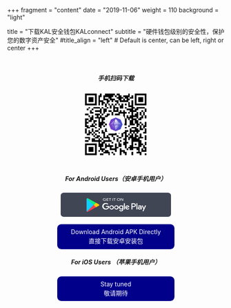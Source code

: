 +++
fragment = "content"
date = "2019-11-06"
weight = 110
background = "light"

title = "下载KAL安全钱包KALconnect"
subtitle = "硬件钱包级别的安全性，保护您的数字资产安全"
#title_align = "left" # Default is center, can be left, right or center
+++

<style>
.hide_on_mobile {
  display: block;
}

@media only screen and (max-width: 768px) {
  .hide_on_mobile {
    display: none;
  }
}
</style>

<div style="text-align: center;" >
<br/>

<div class="hide_on_mobile">
  <h5> 手机扫码下载 </h5>
  <img src="/zh/images/download-wallet-zh.png" width="150px">
  <br/>
  <br/>
</div>

<h5> For Android Users（安卓手机用户） </h5>
<a href="https://play.google.com/store/apps/details?id=io.kalscan.kalconnect">
  <img src="/zh/images/google_play@2x.png" width="256px">
</a>

<p/>

<div style="background-color: darkblue; width: 256px; border-radius: 0.6rem; padding:0.5rem; text-align: center; line-height:1.3rem; display: inline-block;">
  <a href="https://github.com/kaleidochain/kallet/releases/download/v1.0.0/KALconnect-v1.0.0.apk" style="color:white; text-decoration:none; font-size:14px" target="_blank">
    Download Android APK Directly<br/>
    直接下载安卓安装包
  </a>
</div>

<br/>


<h5> For iOS Users （苹果手机用户）</h5>
<!--a href="https://play.google.com/store/apps/details?id=io.kalscan.kalconnect">
  <img src="/zh/images/app_store@2x.png" width="256px">
</a-->

<p/>

<!--div style="background-color: darkblue; width: 256px; border-radius: 0.6rem; padding:0.5rem; text-align: center; line-height:1.3rem; display: inline-block;">
  <a href="https://testflight.apple.com/join/mjobfVml" style="color:white; text-decoration:none; font-size:14px" target="_blank">
    Download Apple APP Directly<br/>
    直接下载苹果安装包
  </a>
</div-->

<div style="background-color: darkblue; width: 256px; border-radius: 0.6rem; padding:0.5rem; text-align: center; line-height:1.3rem; display: inline-block;">
  <a style="color:white; text-decoration:none; font-size:14px" target="_blank">
    Stay tuned<br/>
    敬请期待
  </a>
</div>

</div>
